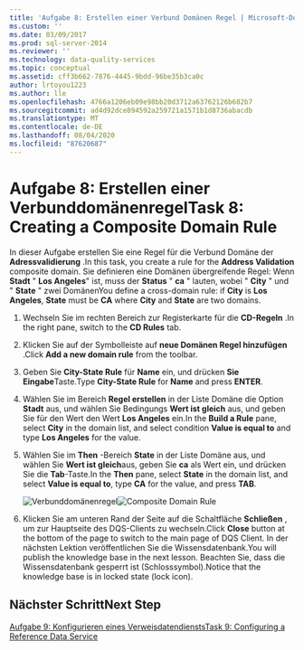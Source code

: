 ```yaml
---
title: 'Aufgabe 8: Erstellen einer Verbund Domänen Regel | Microsoft-Dokumentation'
ms.custom: ''
ms.date: 03/09/2017
ms.prod: sql-server-2014
ms.reviewer: ''
ms.technology: data-quality-services
ms.topic: conceptual
ms.assetid: cff3b662-7876-4445-9bdd-96be35b3ca0c
author: lrtoyou1223
ms.author: lle
ms.openlocfilehash: 4766a1206eb09e98bb20d3712a63762126b682b7
ms.sourcegitcommit: ad4d92dce894592a259721a1571b1d8736abacdb
ms.translationtype: MT
ms.contentlocale: de-DE
ms.lasthandoff: 08/04/2020
ms.locfileid: "87620687"
---
```

# <a name="task-8-creating-a-composite-domain-rule"></a><span data-ttu-id="d0f15-102">Aufgabe 8: Erstellen einer Verbunddomänenregel</span><span class="sxs-lookup"><span data-stu-id="d0f15-102">Task 8: Creating a Composite Domain Rule</span></span>
  <span data-ttu-id="d0f15-103">In dieser Aufgabe erstellen Sie eine Regel für die Verbund Domäne der **Adressvalidierung** .</span><span class="sxs-lookup"><span data-stu-id="d0f15-103">In this task, you create a rule for the **Address Validation** composite domain.</span></span> <span data-ttu-id="d0f15-104">Sie definieren eine Domänen übergreifende Regel: Wenn **Stadt** " **Los Angeles**" ist, muss der **Status** " **ca** " lauten, wobei " **City** " und " **State** " zwei Domänen</span><span class="sxs-lookup"><span data-stu-id="d0f15-104">You define a cross-domain rule: if **City** is **Los Angeles**, **State** must be **CA** where **City** and **State** are two domains.</span></span>  
  
1.  <span data-ttu-id="d0f15-105">Wechseln Sie im rechten Bereich zur Registerkarte für die **CD-Regeln** .</span><span class="sxs-lookup"><span data-stu-id="d0f15-105">In the right pane, switch to the **CD Rules** tab.</span></span>  
  
2.  <span data-ttu-id="d0f15-106">Klicken Sie auf der Symbolleiste auf **neue Domänen Regel hinzufügen** .</span><span class="sxs-lookup"><span data-stu-id="d0f15-106">Click **Add a new domain rule** from the toolbar.</span></span>  
  
3.  <span data-ttu-id="d0f15-107">Geben Sie **City-State Rule** für **Name** ein, und drücken **Sie Eingabe**Taste.</span><span class="sxs-lookup"><span data-stu-id="d0f15-107">Type **City-State Rule** for **Name** and press **ENTER**.</span></span>  
  
4.  <span data-ttu-id="d0f15-108">Wählen Sie im Bereich **Regel erstellen** in der Liste Domäne die Option **Stadt** aus, und wählen Sie Bedingungs **Wert ist gleich** aus, und geben Sie für den Wert den Wert **Los Angeles** ein.</span><span class="sxs-lookup"><span data-stu-id="d0f15-108">In the **Build a Rule** pane, select **City** in the domain list, and select condition **Value is equal to** and type **Los Angeles** for the value.</span></span>  
  
5.  <span data-ttu-id="d0f15-109">Wählen Sie im **Then** -Bereich **State** in der Liste Domäne aus, und wählen Sie **Wert ist gleich**aus, geben Sie **ca** als Wert ein, und drücken Sie die **Tab**-Taste.</span><span class="sxs-lookup"><span data-stu-id="d0f15-109">In the **Then** pane, select **State** in the domain list, and select **Value is equal to**, type **CA** for the value, and press **TAB**.</span></span>  
  
     <span data-ttu-id="d0f15-110">![Verbunddomänenregel](../../2014/tutorials/media/et-creatingacompositedomainrule.jpg "Verbunddomänenregel")</span><span class="sxs-lookup"><span data-stu-id="d0f15-110">![Composite Domain Rule](../../2014/tutorials/media/et-creatingacompositedomainrule.jpg "Composite Domain Rule")</span></span>  
  
6.  <span data-ttu-id="d0f15-111">Klicken Sie am unteren Rand der Seite auf die Schaltfläche **Schließen** , um zur Hauptseite des DQS-Clients zu wechseln.</span><span class="sxs-lookup"><span data-stu-id="d0f15-111">Click **Close** button at the bottom of the page to switch to the main page of DQS Client.</span></span> <span data-ttu-id="d0f15-112">In der nächsten Lektion veröffentlichen Sie die Wissensdatenbank.</span><span class="sxs-lookup"><span data-stu-id="d0f15-112">You will publish the knowledge base in the next lesson.</span></span> <span data-ttu-id="d0f15-113">Beachten Sie, dass die Wissensdatenbank gesperrt ist (Schlosssymbol).</span><span class="sxs-lookup"><span data-stu-id="d0f15-113">Notice that the knowledge base is in locked state (lock icon).</span></span>  
  
## <a name="next-step"></a><span data-ttu-id="d0f15-114">Nächster Schritt</span><span class="sxs-lookup"><span data-stu-id="d0f15-114">Next Step</span></span>  
 [<span data-ttu-id="d0f15-115">Aufgabe 9: Konfigurieren eines Verweisdatendiensts</span><span class="sxs-lookup"><span data-stu-id="d0f15-115">Task 9: Configuring a Reference Data Service</span></span>](../../2014/tutorials/task-9-configuring-a-reference-data-service.md)  
  
  
